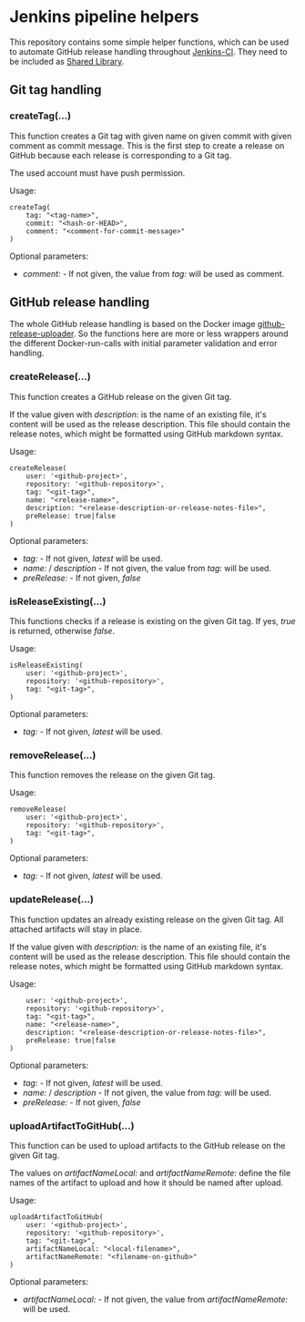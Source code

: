 # Jenkins pipeline helpers

This repository contains some simple helper functions, which can be used to
automate GitHub release handling throughout [Jenkins-CI](https://jenkins.io/).
They need to be included as [Shared Library](https://jenkins.io/doc/book/pipeline/shared-libraries/).

## Git tag handling

### createTag(...)

This function creates a Git tag with given name on given commit with
given comment as commit message. This is the first step to create a release
on GitHub because each release is corresponding to a Git tag.

The used account must have push permission.

Usage:
```
createTag(
    tag: "<tag-name>",
    commit: "<hash-or-HEAD>",
    comment: "<comment-for-commit-message>"
)
```

Optional parameters:
* *comment:* - If not given, the value from *tag:* will be used as comment.

## GitHub release handling

The whole GitHub release handling is based on the Docker image
[github-release-uploader](https://github.com/starwarsfan/github-release-uploader).
So the functions here are more or less wrappers around the different Docker-run-calls
with initial parameter validation and error handling.

### createRelease(...)

This function creates a GitHub release on the given Git tag.

If the value given with *description:* is the name of an existing file,
it's content will be used as the release description. This file should
contain the release notes, which might be formatted using GitHub markdown
syntax.

Usage:
```
createRelease(
    user: '<github-project>',
    repository: '<github-repository>',
    tag: "<git-tag>",
    name: "<release-name>",
    description: "<release-description-or-release-notes-file>",
    preRelease: true|false
)
```

Optional parameters:
* *tag:* - If not given, *latest* will be used.
* *name:* / *description* - If not given, the value from *tag:* will be used.
* *preRelease:* - If not given, *false*

### isReleaseExisting(...)

This functions checks if a release is existing on the given Git tag. If yes,
*true* is returned, otherwise *false*.

Usage:
```
isReleaseExisting(
    user: '<github-project>',
    repository: '<github-repository>',
    tag: "<git-tag>",
)
```

Optional parameters:
* *tag:* - If not given, *latest* will be used.

### removeRelease(...)

This function removes the release on the given Git tag.

Usage:
```
removeRelease(
    user: '<github-project>',
    repository: '<github-repository>',
    tag: "<git-tag>",
)
```

Optional parameters:
* *tag:* - If not given, *latest* will be used.

### updateRelease(...)

This function updates an already existing release on the given Git tag.
All attached artifacts will stay in place.

If the value given with *description:* is the name of an existing file,
it's content will be used as the release description. This file should
contain the release notes, which might be formatted using GitHub markdown
syntax.

Usage:
```
    user: '<github-project>',
    repository: '<github-repository>',
    tag: "<git-tag>",
    name: "<release-name>",
    description: "<release-description-or-release-notes-file>",
    preRelease: true|false
)
```

Optional parameters:
* *tag:* - If not given, *latest* will be used.
* *name:* / *description* - If not given, the value from *tag:* will be used.
* *preRelease:* - If not given, *false*

### uploadArtifactToGitHub(...)

This function can be used to upload artifacts to the GitHub release on
the given Git tag.

The values on *artifactNameLocal:* and *artifactNameRemote:* define the file
names of the artifact to upload and how it should be named after upload.

Usage:
```
uploadArtifactToGitHub(
    user: '<github-project>',
    repository: '<github-repository>',
    tag: "<git-tag>",
    artifactNameLocal: "<local-filename>",
    artifactNameRemote: "<filename-on-github>"
)
```

Optional parameters:
* *artifactNameLocal:* - If not given, the value from *artifactNameRemote:*
  will be used.

